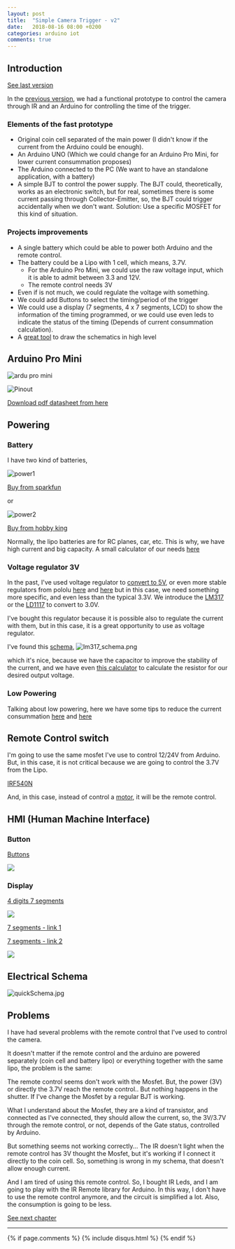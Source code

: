 ```yaml
---
layout: post
title:  "Simple Camera Trigger - v2"
date:   2018-08-16 08:00 +0200
categories: arduino iot
comments: true
---
```


## Introduction

[See last version](https://aherrero.github.io/arduino/iot/2018/08/29/SimpleCameraTrigger-v3.html)

In the [previous version](https://aherrero.github.io/arduino/iot/2018/08/14/SimpleCameraTrigger.html), we had a functional prototype to control the camera through IR and an Arduino for controlling the time of the trigger.

### Elements of the fast prototype
- Original coin cell separated of the main power (I didn't know if the current from the Arduino could be enough).
- An Arduino UNO (Which we could change for an Arduino Pro Mini, for lower current consummation proposes)
- The Arduino connected to the PC (We want to have an standalone application, with a battery)
- A simple BJT to control the power supply. The BJT could, theoretically, works as an electronic switch, but for real, sometimes there is some current passing through Collector-Emitter, so, the BJT could trigger accidentally when we don't want. Solution: Use a specific MOSFET for this kind of situation.

### Projects improvements
- A single battery which could be able to power both Arduino and the remote control.
- The battery could be a Lipo with 1 cell, which means, 3.7V.
    - For the Arduino Pro Mini, we could use the raw voltage input, which it is able to admit between 3.3 and 12V.
    - The remote control needs 3V
- Even if is not much, we could regulate the voltage with something.
- We could add Buttons to select the timing/period of the trigger
- We could use a display (7 segments, 4 x 7 segments, LCD) to show the information of the timing programmed, or we could use even leds to indicate the status of the timing (Depends of current consummation calculation).
- A [great tool](http://fritzing.org/home/) to draw the schematics in high level

## Arduino Pro Mini

![ardu pro mini](https://cdn.sparkfun.com//assets/images/parts/6/5/4/0/11114-01.jpg)

![Pinout](/assets/images/cam01/arduino-pinout.jpg)

[Download pdf datasheet from here](https://cdn.sparkfun.com/datasheets/Dev/Arduino/Boards/ProMini8MHzv1.pdf)

## Powering
### Battery
I have two kind of batteries,

![power1](/assets/images/cam01/power1.jpg)

[Buy from sparkfun](https://www.sparkfun.com/products/13851)

or

![power2](/assets/images/cam01/power2.jpg)

[Buy from hobby king](https://hobbyking.com/en_us/zippy-flightmax-1800mah-3s1p-20c.html?___store=en_us)

Normally, the lipo batteries are for RC planes, car, etc. This is why, we have high current and big capacity.
A small calculator of our needs [here](http://multicopter.forestblue.nl/lipo_need_calculator.html)

### Voltage regulator 3V
In the past, I've used voltage regulator to [convert to 5V](https://www.sparkfun.com/products/107), or even more stable regulators from pololu [here](https://www.pololu.com/product/2562) and [here](https://www.pololu.com/product/2119) but in this case, we need something more specific, and even less than the typical 3.3V. We introduce the [LM317](https://www.onsemi.com/pub/Collateral/LM317-D.PDF) or the [LD1117](https://www.sparkfun.com/datasheets/Components/LD1117V33.pdf) to convert to 3.0V.

I've bought this regulator because it is possible also to regulate the current with them, but in this case, it is a great opportunity to use as voltage regulator.

I've found this [schema](https://microcontrollerelectronics.com/lm317-3-3v-source/),
![lm317_schema.png](/assets/images/cam01/lm317_schema.png)

which it's nice, because we have the capacitor to improve the stability of the current, and we have even [this calculator](http://www.reuk.co.uk/wordpress/electric-circuit/lm317-voltage-calculator/) to calculate the resistor for our desired output voltage.

### Low Powering
Talking about low powering, here we have some tips to reduce the current consummation
[here](http://www.home-automation-community.com/arduino-low-power-how-to-run-atmega328p-for-a-year-on-coin-cell-battery/) and [here](https://www.gammon.com.au/power)

## Remote Control switch
I'm going to use the same mosfet I've use to control 12/24V from Arduino. But, in this case, it is not critical because we are going to control the 3.7V from the Lipo.

[IRF540N](https://www.infineon.com/dgdl/irf540n.pdf?fileId=5546d462533600a4015355e396cb199f)

And, in this case, instead of control a [motor](http://bildr.org/2012/03/rfp30n06le-arduino/), it will be the remote control.

## HMI (Human Machine Interface)

### Button
[Buttons](https://www.arduino.cc/en/Tutorial/Button)

![](https://cdn.sparkfun.com//assets/images/parts/2/6/2/9/09190-03-L.jpg)

### Display
[4 digits 7 segments](https://www.hackster.io/SAnwandter1/programming-4-digit-7-segment-led-display-2d33f8)

![](https://cdn.sparkfun.com//assets/images/parts/7/2/8/8/11441-01.jpeg)


[7 segments - link 1](https://www.allaboutcircuits.com/projects/interface-a-seven-segment-display-to-an-arduino/)

[7 segments - link 2](http://elcajondeardu.blogspot.com/2014/04/display-de-7-segmentos-1-digito.html)

![](https://cdn.sparkfun.com//assets/images/parts/1/2/9/0/7SegmentRedLed-04-L.jpg)


## Electrical Schema

![quickSchema.jpg](/assets/images/cam01/quickSchema.jpg)

## Problems

I have had several problems with the remote control that I've used to control the camera.

It doesn't matter if the remote control and the arduino are powered separately (coin cell and battery lipo) or everything together with the same lipo, the problem is the same:

The remote control seems don't work with the Mosfet. But, the power (3V) or directly the 3.7V reach the remote control.. But nothing happens in the shutter.
If I've change the Mosfet by a regular BJT is working.

What I understand about the Mosfet, they are a kind of transistor, and connected as I've connected, they should allow the current, so, the 3V/3.7V through the remote control, or not, depends of the Gate status, controlled by Arduino.

But something seems not working correctly... The IR doesn't light when the remote control has 3V thought the Mosfet, but it's working if I connect it directly to the coin cell. So, something is wrong in my schema, that doesn't allow enough current.

And I am tired of using this remote control. So, I bought IR Leds, and I am going to play with the IR Remote library for Arduino. In this way, I don't have to use the remote control anymore, and the circuit is simplified a lot. Also, the consumption is going to be less.

[See next chapter](https://aherrero.github.io/arduino/iot/2018/08/29/SimpleCameraTrigger-v3.html)

***

{% if page.comments %}
{% include disqus.html %}
{% endif %}

